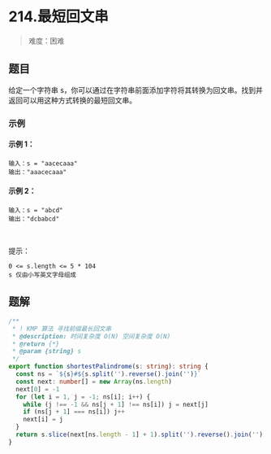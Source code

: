 # 214.最短回文串

> 难度：困难

## 题目

给定一个字符串 s，你可以通过在字符串前面添加字符将其转换为回文串。找到并返回可以用这种方式转换的最短回文串。

### 示例

#### 示例 1：

```
输入：s = "aacecaaa"
输出："aaacecaaa"
```

#### 示例 2：

```
输入：s = "abcd"
输出："dcbabcd"
```
 

提示：

```
0 <= s.length <= 5 * 104
s 仅由小写英文字母组成
```

## 题解

```ts
/**
 * ! KMP 算法 寻找前缀最长回文串
 * @description: 时间复杂度 O(N) 空间复杂度 O(N)
 * @return {*}
 * @param {string} s
 */
export function shortestPalindrome(s: string): string {
  const ns = `${s}#${s.split('').reverse().join('')}`
  const next: number[] = new Array(ns.length)
  next[0] = -1
  for (let i = 1, j = -1; ns[i]; i++) {
    while (j !== -1 && ns[j + 1] !== ns[i]) j = next[j]
    if (ns[j + 1] === ns[i]) j++
    next[i] = j
  }
  return s.slice(next[ns.length - 1] + 1).split('').reverse().join('') + s
}
```
